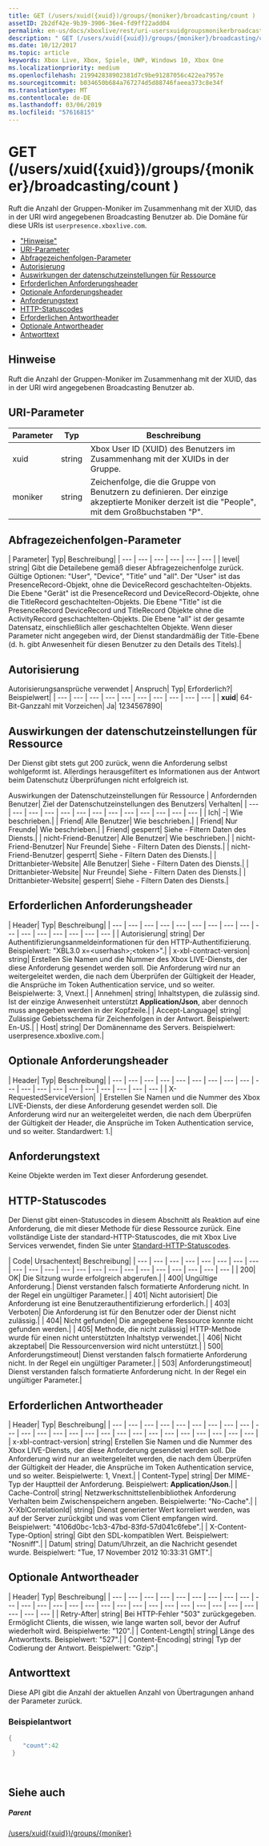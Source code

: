 ```yaml
---
title: GET (/users/xuid({xuid})/groups/{moniker}/broadcasting/count )
assetID: 2b2df42e-9b39-3906-36e4-fd9ff22add04
permalink: en-us/docs/xboxlive/rest/uri-usersxuidgroupsmonikerbroadcastingcountget.html
description: " GET (/users/xuid({xuid})/groups/{moniker}/broadcasting/count )"
ms.date: 10/12/2017
ms.topic: article
keywords: Xbox Live, Xbox, Spiele, UWP, Windows 10, Xbox One
ms.localizationpriority: medium
ms.openlocfilehash: 219942838902381d7c9be91287056c422ea7957e
ms.sourcegitcommit: b034650b684a767274d5d88746faeea373c8e34f
ms.translationtype: MT
ms.contentlocale: de-DE
ms.lasthandoff: 03/06/2019
ms.locfileid: "57616815"
---
```

# <a name="get-usersxuidxuidgroupsmonikerbroadcastingcount-"></a>GET (/users/xuid({xuid})/groups/{moniker}/broadcasting/count )
Ruft die Anzahl der Gruppen-Moniker im Zusammenhang mit der XUID, das in der URI wird angegebenen Broadcasting Benutzer ab. Die Domäne für diese URIs ist `userpresence.xboxlive.com`.
 
  * ["Hinweise"](#ID4EV)
  * [URI-Parameter](#ID4E5)
  * [Abfragezeichenfolgen-Parameter](#ID4EJB)
  * [Autorisierung](#ID4EKC)
  * [Auswirkungen der datenschutzeinstellungen für Ressource](#ID4EQD)
  * [Erforderlichen Anforderungsheader](#ID4EEH)
  * [Optionale Anforderungsheader](#ID4EMBAC)
  * [Anforderungstext](#ID4EMCAC)
  * [HTTP-Statuscodes](#ID4EXCAC)
  * [Erforderlichen Antwortheader](#ID4E3GAC)
  * [Optionale Antwortheader](#ID4EMJAC)
  * [Antworttext](#ID4E5KAC)
 
<a id="ID4EV"></a>

 
## <a name="remarks"></a>Hinweise
 
Ruft die Anzahl der Gruppen-Moniker im Zusammenhang mit der XUID, das in der URI wird angegebenen Broadcasting Benutzer ab.
  
<a id="ID4E5"></a>

 
## <a name="uri-parameters"></a>URI-Parameter
 
| Parameter| Typ| Beschreibung| 
| --- | --- | --- | 
| xuid| string| Xbox User ID (XUID) des Benutzers im Zusammenhang mit der XUIDs in der Gruppe.| 
| moniker| string| Zeichenfolge, die die Gruppe von Benutzern zu definieren. Der einzige akzeptierte Moniker derzeit ist die "People", mit dem Großbuchstaben "P".| 
  
<a id="ID4EJB"></a>

 
## <a name="query-string-parameters"></a>Abfragezeichenfolgen-Parameter
 
| Parameter| Typ| Beschreibung| 
| --- | --- | --- | --- | --- | --- | 
| level| string| Gibt die Detailebene gemäß dieser Abfragezeichenfolge zurück. Gültige Optionen: "User", "Device", "Title" und "all". Der "User" ist das PresenceRecord-Objekt, ohne die DeviceRecord geschachtelten-Objekts. Die Ebene "Gerät" ist die PresenceRecord und DeviceRecord-Objekte, ohne die TitleRecord geschachtelten-Objekts. Die Ebene "Title" ist die PresenceRecord DeviceRecord und TitleRecord Objekte ohne die ActivityRecord geschachtelten-Objekts. Die Ebene "all" ist der gesamte Datensatz, einschließlich aller geschachtelten Objekte. Wenn dieser Parameter nicht angegeben wird, der Dienst standardmäßig der Title-Ebene (d. h. gibt Anwesenheit für diesen Benutzer zu den Details des Titels).| 
  
<a id="ID4EKC"></a>

 
## <a name="authorization"></a>Autorisierung
 
Autorisierungsansprüche verwendet | Anspruch| Typ| Erforderlich?| Beispielwert| 
| --- | --- | --- | --- | --- | --- | --- | --- | --- | --- | 
| <b>xuid</b>| 64-Bit-Ganzzahl mit Vorzeichen| Ja| 1234567890| 
  
<a id="ID4EQD"></a>

 
## <a name="effect-of-privacy-settings-on-resource"></a>Auswirkungen der datenschutzeinstellungen für Ressource
 
Der Dienst gibt stets gut 200 zurück, wenn die Anforderung selbst wohlgeformt ist. Allerdings herausgefiltert es Informationen aus der Antwort beim Datenschutz Überprüfungen nicht erfolgreich ist.
 
Auswirkungen der Datenschutzeinstellungen für Ressource | Anfordernden Benutzer| Ziel der Datenschutzeinstellungen des Benutzers| Verhalten| 
| --- | --- | --- | --- | --- | --- | --- | --- | --- | --- | --- | --- | --- | 
| Ich| -| Wie beschrieben.| 
| Friend| Alle Benutzer| Wie beschrieben.| 
| Friend| Nur Freunde| Wie beschrieben.| 
| Friend| gesperrt| Siehe - Filtern Daten des Diensts.| 
| nicht-Friend-Benutzer| Alle Benutzer| Wie beschrieben.| 
| nicht-Friend-Benutzer| Nur Freunde| Siehe - Filtern Daten des Diensts.| 
| nicht-Friend-Benutzer| gesperrt| Siehe - Filtern Daten des Diensts.| 
| Drittanbieter-Website| Alle Benutzer| Siehe - Filtern Daten des Diensts.| 
| Drittanbieter-Website| Nur Freunde| Siehe - Filtern Daten des Diensts.| 
| Drittanbieter-Website| gesperrt| Siehe - Filtern Daten des Diensts.| 
  
<a id="ID4EEH"></a>

 
## <a name="required-request-headers"></a>Erforderlichen Anforderungsheader
 
| Header| Typ| Beschreibung| 
| --- | --- | --- | --- | --- | --- | --- | --- | --- | --- | --- | --- | --- | --- | --- | --- | 
| Autorisierung| string| Der Authentifizierungsanmeldeinformationen für den HTTP-Authentifizierung. Beispielwert: "XBL3.0 x=&lt;userhash>;&lt;token>".| 
| x-xbl-contract-version| string| Erstellen Sie Namen und die Nummer des Xbox LIVE-Diensts, der diese Anforderung gesendet werden soll. Die Anforderung wird nur an weitergeleitet werden, die nach dem Überprüfen der Gültigkeit der Header, die Ansprüche im Token Authentication service, und so weiter. Beispielwerte: 3, Vnext.| 
| Annehmen| string| Inhaltstypen, die zulässig sind. Ist der einzige Anwesenheit unterstützt <b>Application/Json</b>, aber dennoch muss angegeben werden in der Kopfzeile.| 
| Accept-Language| string| Zulässige Gebietsschema für Zeichenfolgen in der Antwort. Beispielwert: En-US.| 
| Host| string| Der Domänenname des Servers. Beispielwert: userpresence.xboxlive.com.| 
  
<a id="ID4EMBAC"></a>

 
## <a name="optional-request-headers"></a>Optionale Anforderungsheader
 
| Header| Typ| Beschreibung| 
| --- | --- | --- | --- | --- | --- | --- | --- | --- | --- | --- | --- | --- | --- | --- | --- | --- | --- | --- | 
| X-RequestedServiceVersion|  | Erstellen Sie Namen und die Nummer des Xbox LIVE-Diensts, der diese Anforderung gesendet werden soll. Die Anforderung wird nur an weitergeleitet werden, die nach dem Überprüfen der Gültigkeit der Header, die Ansprüche im Token Authentication service, und so weiter. Standardwert: 1.| 
  
<a id="ID4EMCAC"></a>

 
## <a name="request-body"></a>Anforderungstext
 
Keine Objekte werden im Text dieser Anforderung gesendet.
  
<a id="ID4EXCAC"></a>

 
## <a name="http-status-codes"></a>HTTP-Statuscodes
 
Der Dienst gibt einen-Statuscodes in diesem Abschnitt als Reaktion auf eine Anforderung, die mit dieser Methode für diese Ressource zurück. Eine vollständige Liste der standard-HTTP-Statuscodes, die mit Xbox Live Services verwendet, finden Sie unter [Standard-HTTP-Statuscodes](../../additional/httpstatuscodes.md).
 
| Code| Ursachentext| Beschreibung| 
| --- | --- | --- | --- | --- | --- | --- | --- | --- | --- | --- | --- | --- | --- | --- | --- | --- | --- | --- | --- | --- | --- | 
| 200| OK| Die Sitzung wurde erfolgreich abgerufen.| 
| 400| Ungültige Anforderung.| Dienst verstanden falsch formatierte Anforderung nicht. In der Regel ein ungültiger Parameter.| 
| 401| Nicht autorisiert| Die Anforderung ist eine Benutzerauthentifizierung erforderlich.| 
| 403| Verboten| Die Anforderung ist für den Benutzer oder der Dienst nicht zulässig.| 
| 404| Nicht gefunden| Die angegebene Ressource konnte nicht gefunden werden.| 
| 405| Methode, die nicht zulässig| HTTP-Methode wurde für einen nicht unterstützten Inhaltstyp verwendet.| 
| 406| Nicht akzeptabel| Die Ressourcenversion wird nicht unterstützt.| 
| 500| Anforderungstimeout| Dienst verstanden falsch formatierte Anforderung nicht. In der Regel ein ungültiger Parameter.| 
| 503| Anforderungstimeout| Dienst verstanden falsch formatierte Anforderung nicht. In der Regel ein ungültiger Parameter.| 
  
<a id="ID4E3GAC"></a>

 
## <a name="required-response-headers"></a>Erforderlichen Antwortheader
 
| Header| Typ| Beschreibung| 
| --- | --- | --- | --- | --- | --- | --- | --- | --- | --- | --- | --- | --- | --- | --- | --- | --- | --- | --- | --- | --- | --- | --- | --- | --- | 
| x-xbl-contract-version| string| Erstellen Sie Namen und die Nummer des Xbox LIVE-Diensts, der diese Anforderung gesendet werden soll. Die Anforderung wird nur an weitergeleitet werden, die nach dem Überprüfen der Gültigkeit der Header, die Ansprüche im Token Authentication service, und so weiter. Beispielwerte: 1, Vnext.| 
| Content-Type| string| Der MIME-Typ der Hauptteil der Anforderung. Beispielwert: <b>Application/Json</b>.| 
| Cache-Control| string| Netzwerkschnittstellenbibliothek Anforderung Verhalten beim Zwischenspeichern angeben. Beispielwerte: "No-Cache".| 
| X-XblCorrelationId| string| Dienst generierter Wert korreliert werden, was auf der Server zurückgibt und was vom Client empfangen wird. Beispielwert: "4106d0bc-1cb3-47bd-83fd-57d041c6febe".| 
| X-Content-Type-Option| string| Gibt den SDL-kompatiblen Wert. Beispielwert: "Nosniff".| 
| Datum| string| Datum/Uhrzeit, an die Nachricht gesendet wurde. Beispielwert: "Tue, 17 November 2012 10:33:31 GMT".| 
  
<a id="ID4EMJAC"></a>

 
## <a name="optional-response-headers"></a>Optionale Antwortheader
 
| Header| Typ| Beschreibung| 
| --- | --- | --- | --- | --- | --- | --- | --- | --- | --- | --- | --- | --- | --- | --- | --- | --- | --- | --- | --- | --- | --- | --- | --- | --- | --- | --- | --- | 
| Retry-After| string| Bei HTTP-Fehler "503" zurückgegeben. Ermöglicht Clients, die wissen, wie lange warten soll, bevor der Aufruf wiederholt wird. Beispielwerte: "120".| 
| Content-Length| string| Länge des Antworttexts. Beispielwert: "527".| 
| Content-Encoding| string| Typ der Codierung der Antwort. Beispielwert: "Gzip".| 
  
<a id="ID4E5KAC"></a>

 
## <a name="response-body"></a>Antworttext
 
Diese API gibt die Anzahl der aktuellen Anzahl von Übertragungen anhand der Parameter zurück.
 
<a id="ID4EGLAC"></a>

 
### <a name="sample-response"></a>Beispielantwort
 

```cpp
{
    "count":42
 }

         
```

   
<a id="ID4EQLAC"></a>

 
## <a name="see-also"></a>Siehe auch
 
<a id="ID4ESLAC"></a>

 
##### <a name="parent"></a>Parent 

[/users/xuid({xuid})/groups/{moniker}](uri-usersxuidgroupsmoniker.md)

   